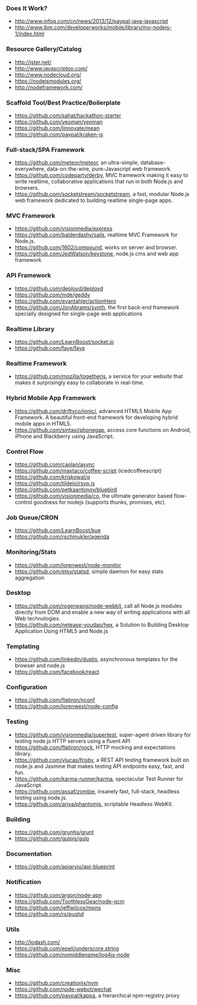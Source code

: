### Does It Work?

- http://www.infoq.com/cn/news/2013/12/paypal-java-javascript
- http://www.ibm.com/developerworks/mobile/library/mo-nodejs-1/index.html

### Resource Gallery/Catalog

- http://jster.net/
- http://www.javascriptoo.com/
- http://www.nodecloud.org/
- https://nodejsmodules.org/
- http://nodeframework.com/

### Scaffold Tool/Best Practice/Boilerplate

- https://github.com/sahat/hackathon-starter
- https://github.com/yeoman/yeoman
- https://github.com/linnovate/mean
- https://github.com/paypal/kraken-js

### Full-stack/SPA Framework

- https://github.com/meteor/meteor, an ultra-simple, database-everywhere, data-on-the-wire, pure-Javascript web framework.
- https://github.com/codeparty/derby, MVC framework making it easy to write realtime, collaborative applications that run in both Node.js and browsers.
- https://github.com/socketstream/socketstream, a fast, modular Node.js web framework dedicated to building realtime single-page apps.

### MVC Framework

- https://github.com/visionmedia/express
- https://github.com/balderdashy/sails, realtime MVC Framework for Node.js.
- https://github.com/1602/compound, works on server and browser.
- https://github.com/JedWatson/keystone, node.js cms and web app framework

### API Framework

- https://github.com/deployd/deployd
- https://github.com/mde/geddy
- https://github.com/evantahler/actionHero
- https://github.com/JonAbrams/synth, the first back-end framework specially designed for single-page web applications

### Realtime Library

- https://github.com/LearnBoost/socket.io
- https://github.com/faye/faye

### Realtime Framework

- https://github.com/mozilla/togetherjs, a service for your website that makes it surprisingly easy to collaborate in real-time.

### Hybrid Mobile App Framework

- https://github.com/driftyco/ionic/, advanced HTML5 Mobile App Framework. A beautiful front-end framework for developing hybrid mobile apps in HTML5.
- https://github.com/sintaxi/phonegap, access core functions on Android, iPhone and Blackberry using JavaScript.

### Control Flow

- https://github.com/caolan/async
- https://github.com/maxtaco/coffee-script (icedcoffeescript)
- https://github.com/kriskowal/q
- https://github.com/tildeio/rsvp.js
- https://github.com/petkaantonov/bluebird
- https://github.com/visionmedia/co, the ultimate generator based flow-control goodness for nodejs (supports thunks, promises, etc).

### Job Queue/CRON

- https://github.com/LearnBoost/kue
- https://github.com/rschmukler/agenda

### Monitoring/Stats

- https://github.com/lorenwest/node-monitor
- https://github.com/etsy/statsd, simple daemon for easy stats aggregation

### Desktop

- https://github.com/rogerwang/node-webkit, call all Node.js modules directly from DOM and enable a new way of writing applications with all Web technologies.
- https://github.com/netease-youdao/hex, a Solution to Building Desktop Application Using HTML5 and Node.js

### Templating

- https://github.com/linkedin/dustjs, asynchronous templates for the browser and node.js
- https://github.com/facebook/react

### Configuration

- https://github.com/flatiron/nconf
- https://github.com/lorenwest/node-config

### Testing

- https://github.com/visionmedia/supertest, super-agent driven library for testing node.js HTTP servers using a fluent API
- https://github.com/flatiron/nock, HTTP mocking and expectations library.
- https://github.com/vlucas/frisby, a REST API testing framework built on node.js and Jasmine that makes testing API endpoints easy, fast, and fun.
- https://github.com/karma-runner/karma, spectacular Test Runner for JavaScript.
- https://github.com/assaf/zombie, insanely fast, full-stack, headless testing using node.js.
- https://github.com/ariya/phantomjs, scriptable Headless WebKit.

### Building

- https://github.com/gruntjs/grunt
- https://github.com/gulpjs/gulp

### Documentation

- https://github.com/apiaryio/api-blueprint

### Notification

- https://github.com/argon/node-apn
- https://github.com/ToothlessGear/node-gcm
- https://github.com/jeffwilcox/mpns
- https://github.com/rs/pushd

### Utils

- http://lodash.com/
- https://github.com/epeli/underscore.string
- https://github.com/nomiddlename/log4js-node

### Misc

- https://github.com/creationix/nvm
- https://github.com/node-webot/wechat
- https://github.com/paypal/kappa, a hierarchical npm-registry proxy
